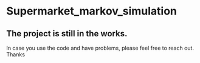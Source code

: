 # Supermarket_markov_simulation


## The project is still in the works. 


In case you use the code and have problems, please feel free to reach out. Thanks
